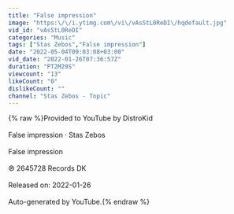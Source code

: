 ```yaml
---
title: "False impression"
image: "https:\/\/i.ytimg.com\/vi\/vAsStL0ReDI\/hqdefault.jpg"
vid_id: "vAsStL0ReDI"
categories: "Music"
tags: ["Stas Zebos","False impression"]
date: "2022-05-04T09:03:08+03:00"
vid_date: "2022-01-26T07:36:57Z"
duration: "PT2M29S"
viewcount: "13"
likeCount: "0"
dislikeCount: ""
channel: "Stas Zebos - Topic"
---
```

{% raw %}Provided to YouTube by DistroKid<br /><br />False impression · Stas Zebos<br /><br />False impression<br /><br />℗ 2645728 Records DK<br /><br />Released on: 2022-01-26<br /><br />Auto-generated by YouTube.{% endraw %}
